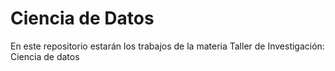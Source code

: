 # Ciencia de Datos
En este repositorio estarán los trabajos de la materia Taller de Investigación: Ciencia de datos
